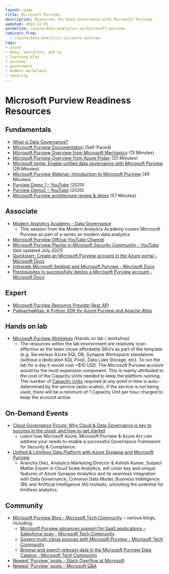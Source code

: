 ```yaml
---
layout: page
title: Microsoft Purview
description: Resources for Data Governance with Microsoft Purview
updated: 2022-12-01
permalink: /azure/data-analytics-ai/microsoft-purview
redirect_from:
  - /azure/data-analytics-ai/azure-purview
tags: 
- azure
- data, analytics, and ai
- learning plan
- purview
- governance
- modern workplace
- security
---
```


# Microsoft Purview Readiness Resources

## Fundamentals

* [What is Data Governance?](https://microsoft.github.io/PartnerResources/skilling/modern-analytics-academy/vignettes/what-is-data-gov)
* [Microsoft Purview Documentation](https://docs.microsoft.com/en-us/azure/purview/) (Self-Paced)
* [Microsoft Purview Overview from Microsoft Mechanics](https://www.youtube.com/watch?v=27bA4KFiEKk) (13 Minutes)
* [Microsoft Purview Overview from Azure Friday](https://www.youtube.com/watch?v=W2bsj3ULw0Y) (25 Minutes)
* [Microsoft Ignite: Enable unified data governance with Microsoft Purview](https://www.youtube.com/watch?v=JLKHjevBGAI) (29 Minutes)
* [Microsoft Purview Webinar: Introduction to Microsoft Purview](https://www.youtube.com/watch?v=Kmr_LXm1ulg) (49 Minutes)
* [Purview Demo 1 – YouTube](https://www.youtube.com/watch?v=27bA4KFiEKk) (2020)
* [Purview Demo2 – YouTube](https://www.youtube.com/watch?v=W2bsj3ULw0Y) (2020)
* [Microsoft Purview architecture review & demo](https://youtu.be/RGXJlO1wvBQ?t=1) (57 Minutes)

## Associate

* [Modern Analytics Academy - Data Governance](https://microsoft.github.io/PartnerResources/skilling/data-analytics-ai/modern-analytics-academy-data-governance)
  * This session from the Modern Analytics Academy covers Microsoft Purview as part of a series on modern data analytics
* [Microsoft Purview Official YouTube Channel](https://www.youtube.com/@MicrosoftPurview)
* [Microsoft Purview Playlist in Microsoft Security Community - YouTube](https://www.youtube.com/playlist?list=PLmAptfqzxVEVS587Mc1UVvlKjPZv4GDev) (last updated July 2021)
* [Quickstart: Create an Microsoft Purview account in the Azure portal - Microsoft Docs](https://docs.microsoft.com/en-us/azure/purview/create-catalog-portal)
* [Integrate Microsoft Sentinel and Microsoft Purview - Microsoft Docs](https://docs.microsoft.com/en-us/azure/sentinel/purview-solution)
* [Prerequisites to successfully deploy a Microsoft Purview account - Microsoft Docs](https://docs.microsoft.com/en-us/azure/purview/tutorial-azure-purview-checklist)

## Expert

* [Microsoft Purview Resource Provider Rest API](https://aka.ms/PurviewAPIDoc)
* [PyApacheAtlas: A Python SDK for Azure Purview and Apache Atlas](https://github.com/wjohnson/pyapacheatlas)

## Hands on lab

* [Microsoft Purview Workshop](https://github.com/tayganr/purviewlab) (Hands on lab / workshop)
   * The resources within the lab environment are relatively cost-effective as the team chose affordable SKU’s as part of the template (e.g. Serverless Azure SQL DB, Synapse Workspace standalone (without a dedicated SQL Pool), Data Lake Storage, etc). To run the lab for a day it would cost <$10 USD. The Microsoft Purview account would be the most expensive component. This is mainly attributed to the cost of the Capacity Units needed to keep the platform running. The number of [Capacity Units](https://azure.microsoft.com/en-us/pricing/details/purview/) required at any point in time is auto-determined by the service (auto-scales), if the service is not being used, there will be a minimum of 1 Capacity Unit per hour charged to keep the account active.

## On-Demand Events

* [Cloud Governance Forum: Why Cloud & Data Governance is key to success in the cloud, and how to get started](https://mktoevents.com/Microsoft+Event/318034/157-GQE-382?wt.mc_id=AID3044659_QSG_572319)
  * Learn how Microsoft Azure, Microsoft Purview & Azure Arc can address your needs to enable a successful Governance Framework for Security & Compliance.
* [Unified & Limitless Data Platform with Azure Synapse and Microsoft Purview](https://mktoevents.com/Microsoft+Event/311260/157-GQE-382?wt.mc_id=AID3043413_QSG_566080)
  * Arancha Diez, Analytics Marketing Director & Ashish Kumar, Subject Matter Expert in Cloud Scale Analytics, will cover key and unique features of Azure Synapse Analytics and its seamless integration with Data Governance, Common Data Model, Business Intelligence (BI) and Artificial Intelligence (AI) toolsets, unlocking the potential for limitless analytics. 

## Community

* [Microsoft Purview Blog - Microsoft Tech Community](https://techcommunity.microsoft.com/t5/azure-purview-blog/bg-p/AzurePurviewBlog) – various blogs, including:
   * [Microsoft Purview advances support for SaaS applications – Salesforce scan - Microsoft Tech Community](https://techcommunity.microsoft.com/t5/azure-purview-blog/azure-purview-advances-support-for-saas-applications-salesforce/ba-p/3035994)
   * [Govern multi-cloud sources with Microsoft Purview - Microsoft Tech Community](https://techcommunity.microsoft.com/t5/azure-purview-blog/govern-multi-cloud-sources-with-azure-purview/ba-p/2884914)
   * [Browse and search relevant data in the Microsoft Purview Data Catalog - Microsoft Tech Community](https://techcommunity.microsoft.com/t5/azure-purview-blog/browse-and-search-relevant-data-in-the-azure-purview-data/ba-p/3020375)
* [Newest 'Purview' posts - Stack Overflow at Microsoft](https://stackoverflow.microsoft.com/posts/tagged/23099)
* [Newest 'Purview' posts - Microsoft Q&A](https://docs.microsoft.com/en-us/answers/topics/azure-purview.html)




